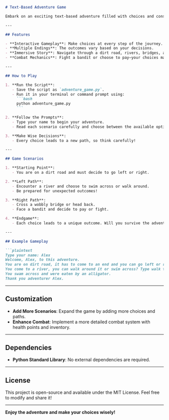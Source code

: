 ```markdown
# Text-Based Adventure Game

Embark on an exciting text-based adventure filled with choices and consequences! In this interactive Python game, your decisions determine whether you survive and succeed or face defeat.

---

## Features

- **Interactive Gameplay**: Make choices at every step of the journey.
- **Multiple Endings**: The outcomes vary based on your decisions.
- **Immersive Story**: Navigate through a dirt road, rivers, bridges, and unexpected encounters.
- **Combat Mechanics**: Fight a bandit or choose to pay—your choices matter!

---

## How to Play

1. **Run the Script**:
   - Save the script as `adventure_game.py`.
   - Run it in your terminal or command prompt using:
     ```bash
     python adventure_game.py
     ```

2. **Follow the Prompts**:
   - Type your name to begin your adventure.
   - Read each scenario carefully and choose between the available options.

3. **Make Wise Decisions**:
   - Every choice leads to a new path, so think carefully!

---

## Game Scenarios

1. **Starting Point**:
   - You are on a dirt road and must decide to go left or right.

2. **Left Path**:
   - Encounter a river and choose to swim across or walk around.
   - Be prepared for unexpected outcomes!

3. **Right Path**:
   - Cross a wobbly bridge or head back.
   - Face a bandit and decide to pay or fight.

4. **Endgame**:
   - Each choice leads to a unique outcome. Will you survive the adventure?

---

## Example Gameplay

```plaintext
Type your name: Alex
Welcome, Alex, to this adventure.
You are on dirt road, it has to come to an end and you can go left or right. Which way would you like to go? left
You come to a river, you can walk around it or swim across? Type walk to walk around and swim to swim across swim
You swam across and were eaten by an alligator.
Thank you adventurer Alex.
```

---

## Customization

- **Add More Scenarios**: Expand the game by adding more choices and paths.
- **Enhance Combat**: Implement a more detailed combat system with health points and inventory.

---

## Dependencies

- **Python Standard Library**: No external dependencies are required.

---

## License

This project is open-source and available under the MIT License. Feel free to modify and share it!

---

**Enjoy the adventure and make your choices wisely!**
```